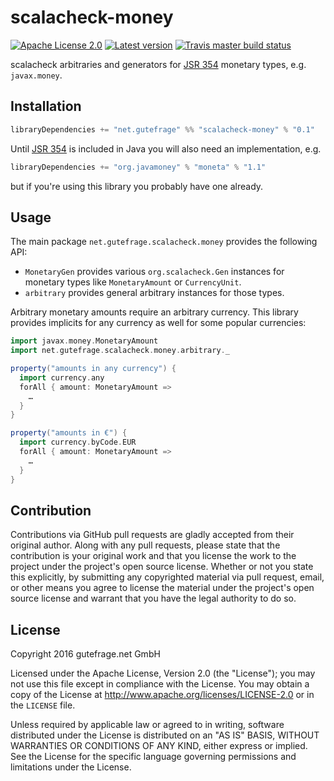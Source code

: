 # scalacheck-money

[![Apache License 2.0](https://img.shields.io/github/license/gutefrage/scalacheck-money.svg)](https://github.com/gutefrage/scalacheck-money/blob/master/LICENSE)
[![Latest version](https://index.scala-lang.org/gutefrage/scalacheck-money/scalacheck-money/latest.svg)](https://index.scala-lang.org/gutefrage/scalacheck-money/scalacheck-money)
[![Travis master build status](https://img.shields.io/travis/gutefrage/scalacheck-money/master.svg)](https://travis-ci.org/gutefrage/scalacheck-money)

scalacheck arbitraries and generators for [JSR 354][] monetary types, e.g.
`javax.money`.

[JSR 354]: https://jcp.org/en/jsr/detail?id=354

## Installation

```scala
libraryDependencies += "net.gutefrage" %% "scalacheck-money" % "0.1"
```

Until [JSR 354][] is included in Java you will also need an implementation, e.g.

```scala
libraryDependencies += "org.javamoney" % "moneta" % "1.1"
```

but if you're using this library you probably have one already.

## Usage

The main package `net.gutefrage.scalacheck.money` provides the following API:

* `MonetaryGen` provides various `org.scalacheck.Gen` instances for monetary
  types like `MonetaryAmount` or `CurrencyUnit`.
* `arbitrary` provides general arbitrary instances for those types.

Arbitrary monetary amounts require an arbitrary currency.  This library provides
implicits for any currency as well for some popular currencies:

```scala
import javax.money.MonetaryAmount
import net.gutefrage.scalacheck.money.arbitrary._

property("amounts in any currency") {
  import currency.any
  forAll { amount: MonetaryAmount =>
    …
  }
}

property("amounts in €") {
  import currency.byCode.EUR
  forAll { amount: MonetaryAmount =>
    …
  }
}
```

## Contribution

Contributions via GitHub pull requests are gladly accepted from their original
author. Along with any pull requests, please state that the contribution is your
original work and that you license the work to the project under the project's
open source license. Whether or not you state this explicitly, by submitting any
copyrighted material via pull request, email, or other means you agree to
license the material under the project's open source license and warrant that
you have the legal authority to do so.

## License

Copyright 2016 gutefrage.net GmbH

Licensed under the Apache License, Version 2.0 (the "License"); you may not use
this file except in compliance with the License.  You may obtain a copy of the
License at <http://www.apache.org/licenses/LICENSE-2.0> or in the `LICENSE` file.

Unless required by applicable law or agreed to in writing, software distributed
under the License is distributed on an "AS IS" BASIS, WITHOUT WARRANTIES OR
CONDITIONS OF ANY KIND, either express or implied.  See the License for the
specific language governing permissions and limitations under the License.

